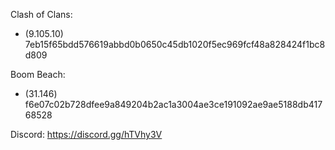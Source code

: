 Clash of Clans:
* (9.105.10) 7eb15f65bdd576619abbd0b0650c45db1020f5ec969fcf48a828424f1bc8d809

Boom Beach:
* (31.146) f6e07c02b728dfee9a849204b2ac1a3004ae3ce191092ae9ae5188db41768528

Discord: https://discord.gg/hTVhy3V
